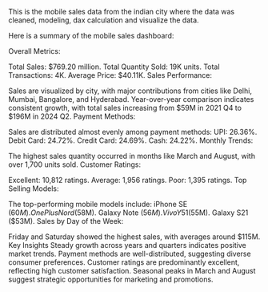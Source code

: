 This is the mobile sales data from the indian city where the data was cleaned, modeling, dax calculation and visualize the data. 

Here is a summary of the mobile sales dashboard:

Overall Metrics:

Total Sales: $769.20 million.
Total Quantity Sold: 19K units.
Total Transactions: 4K.
Average Price: $40.11K.
Sales Performance:

Sales are visualized by city, with major contributions from cities like Delhi, Mumbai, Bangalore, and Hyderabad.
Year-over-year comparison indicates consistent growth, with total sales increasing from $59M in 2021 Q4 to $196M in 2024 Q2.
Payment Methods:

Sales are distributed almost evenly among payment methods:
UPI: 26.36%.
Debit Card: 24.72%.
Credit Card: 24.69%.
Cash: 24.22%.
Monthly Trends:

The highest sales quantity occurred in months like March and August, with over 1,700 units sold.
Customer Ratings:

Excellent: 10,812 ratings.
Average: 1,956 ratings.
Poor: 1,395 ratings.
Top Selling Models:

The top-performing mobile models include:
iPhone SE ($60M).
OnePlus Nord ($58M).
Galaxy Note ($56M).
Vivo Y51 ($55M).
Galaxy S21 ($53M).
Sales by Day of the Week:

Friday and Saturday showed the highest sales, with averages around $115M.
Key Insights
Steady growth across years and quarters indicates positive market trends.
Payment methods are well-distributed, suggesting diverse consumer preferences.
Customer ratings are predominantly excellent, reflecting high customer satisfaction.
Seasonal peaks in March and August suggest strategic opportunities for marketing and promotions.
